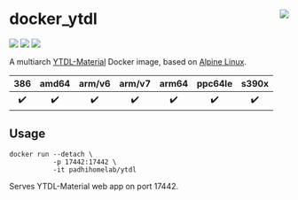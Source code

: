 # docker_ytdl <a href='https://github.com/padhi-homelab/docker_ytdl/actions?query=workflow%3A%22Docker+CI+Release%22'><img align='right' src='https://img.shields.io/github/workflow/status/padhi-homelab/docker_ytdl/Docker%20CI%20Release?logo=github&logoWidth=24&style=flat-square'></img></a>

<a href='https://microbadger.com/images/padhihomelab/ytdl'><img src='https://img.shields.io/microbadger/layers/padhihomelab/ytdl/latest?logo=docker&logoWidth=24&style=for-the-badge'></img></a>
<a href='https://hub.docker.com/r/padhihomelab/ytdl'><img src='https://img.shields.io/docker/image-size/padhihomelab/ytdl/latest?label=size%20%5Blatest%5D&logo=docker&logoWidth=24&style=for-the-badge'></img></a>
<a href='https://hub.docker.com/r/padhihomelab/ytdl'><img src='https://img.shields.io/docker/image-size/padhihomelab/ytdl/testing?label=size%20%5Btesting%5D&logo=docker&logoWidth=24&style=for-the-badge'></img></a>

A multiarch [YTDL-Material] Docker image, based on [Alpine Linux].

|        386         |       amd64        |       arm/v6       |       arm/v7       |       arm64        |      ppc64le       |       s390x        |
| :----------------: | :----------------: | :----------------: | :----------------: | :----------------: | :----------------: | :----------------: |
| :heavy_check_mark: | :heavy_check_mark: | :heavy_check_mark: | :heavy_check_mark: | :heavy_check_mark: | :heavy_check_mark: | :heavy_check_mark: |


## Usage

```
docker run --detach \
           -p 17442:17442 \
           -it padhihomelab/ytdl
```

Serves YTDL-Material web app on port 17442.

_<More details to be added soon>_


[Alpine Linux]:  https://alpinelinux.org/
[YTDL-Material]: https://github.com/Tzahi12345/YoutubeDL-Material/
